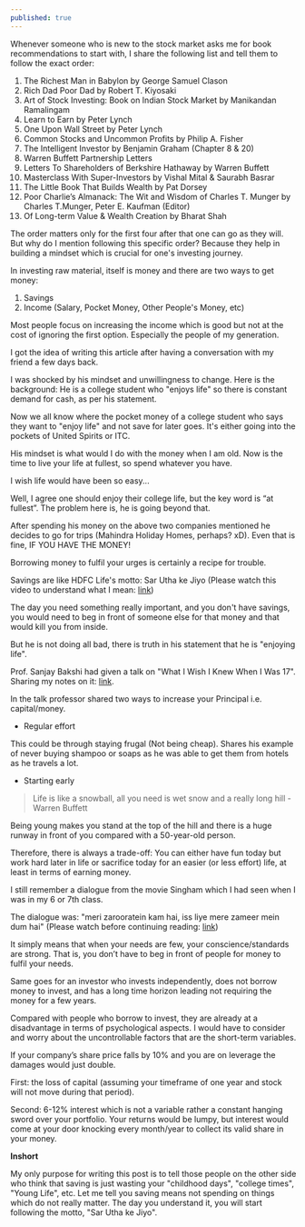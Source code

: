 ```yaml
---
published: true
---
```

Whenever someone who is new to the stock market asks me for book recommendations to start with, I share the following list and tell them to follow the exact order:

1. The Richest Man in Babylon by George Samuel Clason
2. Rich Dad Poor Dad by Robert T. Kiyosaki
3. Art of Stock Investing: Book on Indian Stock Market by Manikandan Ramalingam
4. Learn to Earn by Peter Lynch
5. One Upon Wall Street by Peter Lynch
6. Common Stocks and Uncommon Profits by Philip A. Fisher
7. The Intelligent Investor by Benjamin Graham (Chapter 8 & 20)
8. Warren Buffett Partnership Letters
9. Letters To Shareholders of Berkshire Hathaway by Warren Buffett
10. Masterclass With Super-Investors by Vishal Mital & Saurabh Basrar
11. The Little Book That Builds Wealth by Pat Dorsey
12. Poor Charlie’s Almanack: The Wit and Wisdom of Charles T. Munger by Charles T.Munger, Peter E. Kaufman (Editor)
13. Of Long-term Value & Wealth Creation by Bharat Shah

The order matters only for the first four after that one can go as they will. But why do I mention following this specific order? Because they help in building a mindset which is crucial for one's investing journey.

In investing raw material, itself is money and there are two ways to get money:
1. Savings
2. Income (Salary, Pocket Money, Other People's Money, etc)

Most people focus on increasing the income which is good but not at the cost of ignoring the first option. Especially the people of my generation.

I got the idea of writing this article after having a conversation with my friend a few days back.

I was shocked by his mindset and unwillingness to change. Here is the background:
He is a college student who "enjoys life" so there is constant demand for cash, as per his statement.

Now we all know where the pocket money of a college student who says they want to "enjoy life" and not save for later goes. It's either going into the pockets of United Spirits or ITC.

His mindset is what would I do with the money when I am old. Now is the time to live your life at fullest, so spend whatever you have.

I wish life would have been so easy...

Well, I agree one should enjoy their college life, but the key word is “at fullest”. The problem here is, he is going beyond that.

After spending his money on the above two companies mentioned he decides to go for trips (Mahindra Holiday Homes, perhaps? xD). Even that is fine, IF YOU HAVE THE MONEY!

Borrowing money to fulfil your urges is certainly a recipe for trouble.

Savings are like HDFC Life's motto: Sar Utha ke Jiyo (Please watch this video to understand what I mean: [link](https://www.youtube.com/watch?v=ui9GPNYpvVc))

The day you need something really important, and you don't have savings, you would need to beg in front of someone else for that money and that would kill you from inside.

But he is not doing all bad, there is truth in his statement that he is "enjoying life".

Prof. Sanjay Bakshi had given a talk on "What I Wish I Knew When I Was 17". Sharing my notes on it: [link](https://twitter.com/badola_arjun/status/1353260875872923649).

In the talk professor shared two ways to increase your Principal i.e. capital/money.

- Regular effort

This could be through staying frugal (Not being cheap). Shares his example of never buying shampoo or soaps as he was able to get them from hotels as he travels a lot.

- Starting early

> Life is like a snowball, all you need is wet snow and a really long hill - Warren Buffett

Being young makes you stand at the top of the hill and there is a huge runway in front of you compared with a 50-year-old person.

Therefore, there is always a trade-off: You can either have fun today but work hard later in life or sacrifice today for an easier (or less effort) life, at least in terms of earning money.

I still remember a dialogue from the movie Singham which I had seen when I was in my 6 or 7th class.

The dialogue was: "meri zarooratein kam hai, iss liye mere zameer mein dum hai"
(Please watch before continuing reading: [link](https://youtu.be/mK6rc84fFLc))

It simply means that when your needs are few, your conscience/standards are strong. That is, you don’t have to beg in front of people for money to fulfil your needs.

Same goes for an investor who invests independently, does not borrow money to invest, and has a long time horizon leading not requiring the money for a few years.

Compared with people who borrow to invest, they are already at a disadvantage in terms of psychological aspects. I would have to consider and worry about the uncontrollable factors that are the short-term variables.

If your company’s share price falls by 10% and you are on leverage the damages would just double.

First: the loss of capital (assuming your timeframe of one year and stock will not move during that period). 

Second: 6-12% interest which is not a variable rather a constant hanging sword over your portfolio. Your returns would be lumpy, but interest would come at your door knocking every month/year to collect its valid share in your money.

**Inshort**

My only purpose for writing this post is to tell those people on the other side who think that saving is just wasting your "childhood days", "college times", "Young Life", etc. Let me tell you saving means not spending on things which do not really matter. The day you understand it, you will start following the motto, "Sar Utha ke Jiyo".
